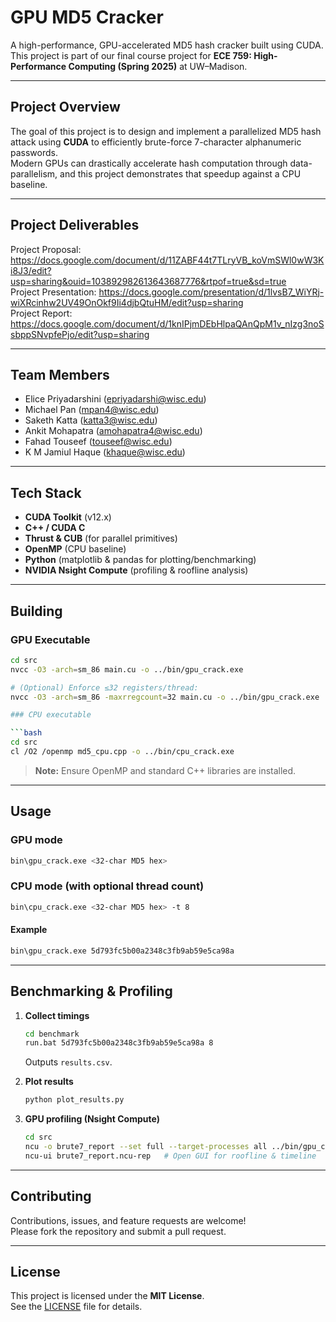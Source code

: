 # GPU MD5 Cracker

A high-performance, GPU-accelerated MD5 hash cracker built using CUDA.  
This project is part of our final course project for **ECE 759: High-Performance Computing (Spring 2025)** at UW–Madison.

---

## Project Overview

The goal of this project is to design and implement a parallelized MD5 hash attack using **CUDA** to efficiently brute-force 7-character alphanumeric passwords.  
Modern GPUs can drastically accelerate hash computation through data-parallelism, and this project demonstrates that speedup against a CPU baseline.

---

## Project Deliverables

Project Proposal: https://docs.google.com/document/d/11ZABF44t7TLryVB_koVmSWl0wW3Ki8J3/edit?usp=sharing&ouid=103892982613643687776&rtpof=true&sd=true  
Project Presentation: https://docs.google.com/presentation/d/1lvsB7_WiYRj-wiXRcinhw2UV49OnOkf9Ii4djbQtuHM/edit?usp=sharing  
Project Report: https://docs.google.com/document/d/1knIPjmDEbHlpaQAnQpM1v_nIzg3noSsbppSNvpfePjo/edit?usp=sharing  

---

## Team Members

- Elice Priyadarshini (epriyadarshi@wisc.edu)  
- Michael Pan (mpan4@wisc.edu)  
- Saketh Katta (katta3@wisc.edu)  
- Ankit Mohapatra (amohapatra4@wisc.edu)  
- Fahad Touseef (touseef@wisc.edu)  
- K M Jamiul Haque (khaque@wisc.edu)

---

## Tech Stack

- **CUDA Toolkit** (v12.x)  
- **C++ / CUDA C**  
- **Thrust & CUB** (for parallel primitives)  
- **OpenMP** (CPU baseline)  
- **Python** (matplotlib & pandas for plotting/benchmarking)  
- **NVIDIA Nsight Compute** (profiling & roofline analysis)

---

## Building

### GPU Executable

```bash
cd src
nvcc -O3 -arch=sm_86 main.cu -o ../bin/gpu_crack.exe

# (Optional) Enforce ≤32 registers/thread:
nvcc -O3 -arch=sm_86 -maxrregcount=32 main.cu -o ../bin/gpu_crack.exe

### CPU executable

```bash
cd src
cl /O2 /openmp md5_cpu.cpp -o ../bin/cpu_crack.exe
```

> **Note:** Ensure OpenMP and standard C++ libraries are installed.

---

## Usage

### GPU mode

```bash
bin\gpu_crack.exe <32-char MD5 hex>
```

### CPU mode (with optional thread count)

```bash
bin\cpu_crack.exe <32-char MD5 hex> -t 8
```

#### Example

```bash
bin\gpu_crack.exe 5d793fc5b00a2348c3fb9ab59e5ca98a
```

---

## Benchmarking & Profiling

1. **Collect timings**  
   ```bash
   cd benchmark
   run.bat 5d793fc5b00a2348c3fb9ab59e5ca98a 8
   ```
   Outputs `results.csv`.

2. **Plot results**  
   ```bash
   python plot_results.py
   ```

3. **GPU profiling (Nsight Compute)**  
   ```bash
   cd src
   ncu -o brute7_report --set full --target-processes all ../bin/gpu_crack.exe 5d793fc5b00a2348c3fb9ab59e5ca98a
   ncu-ui brute7_report.ncu-rep   # Open GUI for roofline & timeline
   ```

---

## Contributing

Contributions, issues, and feature requests are welcome!  
Please fork the repository and submit a pull request.

---

## License

This project is licensed under the **MIT License**.  
See the [LICENSE](LICENSE) file for details.
